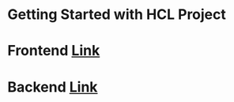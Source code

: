 # Getting Started with HCL Project

# Frontend [Link](https://hcl-frontend.vercel.app/)
# Backend [Link](https://hcl-backend.onrender.com/)
